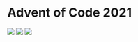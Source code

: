 # Advent of Code 2021
![](https://img.shields.io/badge/stars%20⭐-6-yellow) ![](https://img.shields.io/badge/day%20📅-4-blue) ![](https://img.shields.io/badge/days%20completed-3-red)
